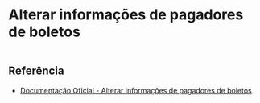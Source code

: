 # Alterar informações de pagadores de boletos

```php

```

## Referência

- [Documentação Oficial - Alterar informações de pagadores de boletos](https://documenter.getpostman.com/view/20565799/Uzs6yNhe#304f14b0-83be-4a4c-b30e-9bfbb3d5ac6c)